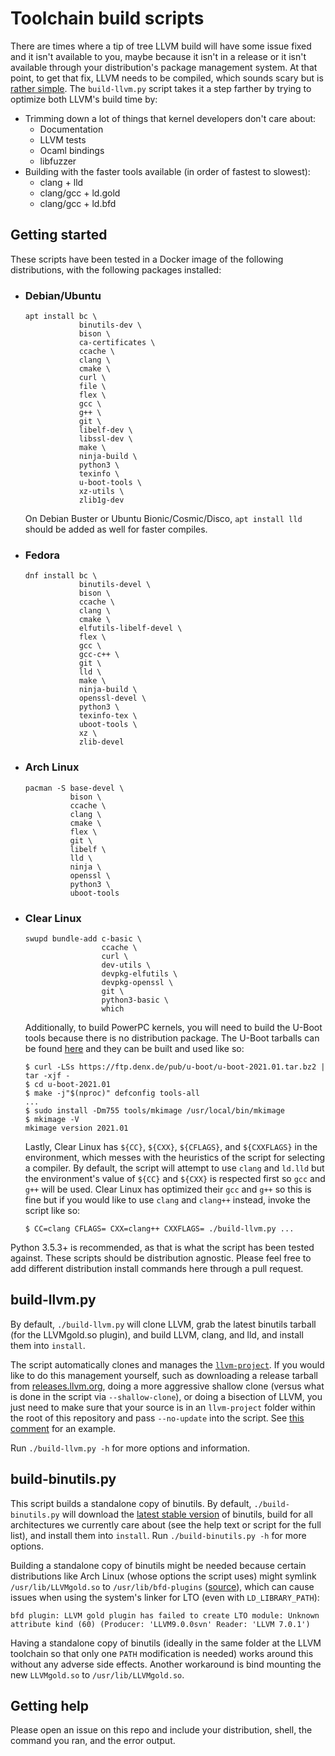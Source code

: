 # Toolchain build scripts

There are times where a tip of tree LLVM build will have some issue fixed and it isn't available to you, maybe because it isn't in a release or it isn't available through your distribution's package management system. At that point, to get that fix, LLVM needs to be compiled, which sounds scary but is [rather simple](https://llvm.org/docs/GettingStarted.html). The `build-llvm.py` script takes it a step farther by trying to optimize both LLVM's build time by:

* Trimming down a lot of things that kernel developers don't care about:
  * Documentation
  * LLVM tests
  * Ocaml bindings
  * libfuzzer
* Building with the faster tools available (in order of fastest to slowest):
  * clang + lld
  * clang/gcc + ld.gold
  * clang/gcc + ld.bfd

## Getting started

These scripts have been tested in a Docker image of the following distributions, with the following packages installed:

* ### Debian/Ubuntu

  ```
  apt install bc \
              binutils-dev \
              bison \
              ca-certificates \
              ccache \
              clang \
              cmake \
              curl \
              file \
              flex \
              gcc \
              g++ \
              git \
              libelf-dev \
              libssl-dev \
              make \
              ninja-build \
              python3 \
              texinfo \
              u-boot-tools \
              xz-utils \
              zlib1g-dev
  ```

  On Debian Buster or Ubuntu Bionic/Cosmic/Disco, `apt install lld` should be added as well for faster compiles.

* ### Fedora

  ```
  dnf install bc \
              binutils-devel \
              bison \
              ccache \
              clang \
              cmake \
              elfutils-libelf-devel \
              flex \
              gcc \
              gcc-c++ \
              git \
              lld \
              make \
              ninja-build \
              openssl-devel \
              python3 \
              texinfo-tex \
              uboot-tools \
              xz \
              zlib-devel
  ```

* ### Arch Linux

  ```
  pacman -S base-devel \
            bison \
            ccache \
            clang \
            cmake \
            flex \
            git \
            libelf \
            lld \
            ninja \
            openssl \
            python3 \
            uboot-tools
  ```

* ### Clear Linux

  ```
  swupd bundle-add c-basic \
                   ccache \
                   curl \
                   dev-utils \
                   devpkg-elfutils \
                   devpkg-openssl \
                   git \
                   python3-basic \
                   which
  ```

  Additionally, to build PowerPC kernels, you will need to build the U-Boot tools because there is no distribution package. The U-Boot tarballs can be found [here](https://ftp.denx.de/pub/u-boot/) and they can be built and used like so:

  ```
  $ curl -LSs https://ftp.denx.de/pub/u-boot/u-boot-2021.01.tar.bz2 | tar -xjf -
  $ cd u-boot-2021.01
  $ make -j"$(nproc)" defconfig tools-all
  ...
  $ sudo install -Dm755 tools/mkimage /usr/local/bin/mkimage
  $ mkimage -V
  mkimage version 2021.01
  ```

  Lastly, Clear Linux has `${CC}`, `${CXX}`, `${CFLAGS}`, and `${CXXFLAGS}` in the environment, which messes with the heuristics of the script for selecting a compiler. By default, the script will attempt to use `clang` and `ld.lld` but the environment's value of `${CC}` and `${CXX}` is respected first so `gcc` and `g++` will be used. Clear Linux has optimized their `gcc` and `g++` so this is fine but if you would like to use `clang` and `clang++` instead, invoke the script like so:

  ```
  $ CC=clang CFLAGS= CXX=clang++ CXXFLAGS= ./build-llvm.py ...
  ```


Python 3.5.3+ is recommended, as that is what the script has been tested against. These scripts should be distribution agnostic. Please feel free to add different distribution install commands here through a pull request.

## build-llvm.py

By default, `./build-llvm.py` will clone LLVM, grab the latest binutils tarball (for the LLVMgold.so plugin), and build LLVM, clang, and lld, and install them into `install`.

The script automatically clones and manages the [`llvm-project`](https://github.com/llvm/llvm-project). If you would like to do this management yourself, such as downloading a release tarball from [releases.llvm.org](https://releases.llvm.org/), doing a more aggressive shallow clone (versus what is done in the script via `--shallow-clone`), or doing a bisection of LLVM, you just need to make sure that your source is in an `llvm-project` folder within the root of this repository and pass `--no-update` into the script. See [this comment](https://github.com/ClangBuiltLinux/tc-build/issues/75#issuecomment-604374071) for an example.

Run `./build-llvm.py -h` for more options and information.

## build-binutils.py

This script builds a standalone copy of binutils. By default, `./build-binutils.py` will download the [latest stable version](https://www.gnu.org/software/binutils/) of binutils, build for all architectures we currently care about (see the help text or script for the full list), and install them into `install`. Run `./build-binutils.py -h` for more options.

Building a standalone copy of binutils might be needed because certain distributions like Arch Linux (whose options the script uses) might symlink `/usr/lib/LLVMgold.so` to `/usr/lib/bfd-plugins` ([source](https://bugs.archlinux.org/task/28479)), which can cause issues when using the system's linker for LTO (even with `LD_LIBRARY_PATH`):

```
bfd plugin: LLVM gold plugin has failed to create LTO module: Unknown attribute kind (60) (Producer: 'LLVM9.0.0svn' Reader: 'LLVM 7.0.1')
```

Having a standalone copy of binutils (ideally in the same folder at the LLVM toolchain so that only one `PATH` modification is needed) works around this without any adverse side effects. Another workaround is bind mounting the new `LLVMgold.so` to `/usr/lib/LLVMgold.so`.

## Getting help

Please open an issue on this repo and include your distribution, shell, the command you ran, and the error output.
